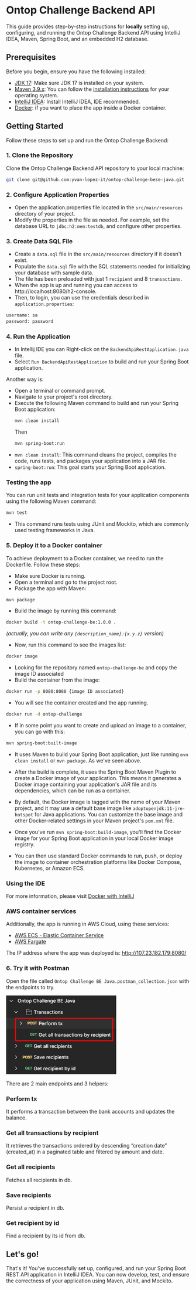 # Ontop Challenge Backend API

This guide provides step-by-step instructions for **locally** setting up, configuring, and running
the Ontop
Challenge Backend API using IntelliJ IDEA, Maven, Spring Boot, and an embedded H2 database.

## Prerequisites

Before you begin, ensure you have the following installed:

- [JDK 17](https://www.oracle.com/java/technologies/javase-jdk17-downloads.html): Make sure JDK 17
  is installed on your system.
- [Maven 3.9.x](https://maven.apache.org/install.html): You can follow
  the [installation instructions](https://maven.apache.org/install.html) for your operating system.
- [IntelliJ IDEA](https://www.jetbrains.com/idea/download/): Install IntelliJ IDEA, IDE recommended.
- [Docker](https://www.docker.com/products/docker-desktop/): if you want to place the app inside a Docker container.

## Getting Started

Follow these steps to set up and run the Ontop Challenge Backend:

### 1. Clone the Repository

Clone the Ontop Challenge Backend API repository to your local machine:

```bash
git clone git@github.com:yvan-lopez-it/ontop-challenge-bese-java.git
```

### 2. Configure Application Properties

* Open the application.properties file located in the `src/main/resources` directory of your
  project.
* Modify the properties in the file as needed. For example, set the database URL
  to `jdbc:h2:mem:testdb`, and configure other properties.

### 3. Create Data SQL File

* Create a `data.sql` file in the `src/main/resources` directory if it doesn't exist.
* Populate the `data.sql` file with the SQL statements needed for initializing your database with
  sample data.
* The file has been preloaded with just 1 `recipient` and 8 `transactions`.
* When the app is up and running you can access to http://localhost:8080/h2-console.
* Then, to login, you can use the credentials described in `application.properties`:

```bash
username: sa
password: password
```

### 4. Run the Application

* In Intellij IDE you can Right-click on the `BackendApiRestApplication.java` file.
* Select `Run BackendApiRestApplication` to build and run your Spring Boot application.

Another way is:

* Open a terminal or command prompt.
* Navigate to your project's root directory.
* Execute the following Maven command to build and run your Spring Boot application:
  ```bash 
  mvn clean install  
  ```
  Then
  ```bash  
  mvn spring-boot:run
  ```
* `mvn clean install`: This command cleans the project, compiles the code, runs tests, and packages
  your application into a JAR file.
* `spring-boot:run`: This goal starts your Spring Boot application.

### Testing the app

You can run unit tests and integration tests for your application components using the following
Maven command:

  ```bash  
  mvn test
 ```

* This command runs tests using JUnit and Mockito, which are commonly used testing frameworks in
  Java.

### 5. Deploy it to a Docker container
To achieve deployment to a Docker container, we need to run the Dockerfile. Follow these steps:

* Make sure Docker is running.
* Open a terminal and go to the project root.
* Package the app with Maven:
```bash
mvn package
```
* Build the image by running this command:
```bash
docker build -t ontop-challenge-be:1.0.0 .
```
_(actually, you can write any `{description_name}:{x.y.z}` version)_
* Now, run this command to see the images list:
```bash
docker image
```
* Looking for the repository named `ontop-challenge-be` and copy the image ID associated
* Build the container from the image:
```bash
docker run -p 8080:8080 {image ID associated}
```
* You will see the container created and the app running.
```bash
docker run -d ontop-challenge
```

* If in some point you want to create and upload an image to a container, you can go with this:
```bash
mvn spring-boot:built-image
``` 
* It uses Maven to build your Spring Boot application, just like running `mvn clean install` 
or `mvn package`. As we've seen above.

* After the build is complete, it uses the Spring Boot Maven Plugin to create a Docker image 
of your application. 
This means it generates a Docker image containing your application's JAR file and its dependencies, 
which can be run as a container.

* By default, the Docker image is tagged with the name of your Maven project, 
and it may use a default base image like `adoptopenjdk:11-jre-hotspot` for Java applications.
You can customize the base image and other Docker-related settings in your Maven project's `pom.xml` file.

* Once you've run `mvn spring-boot:build-image`, you'll find the Docker image for your Spring Boot 
application in your local Docker image registry. 
* You can then use standard Docker commands to run, push, or deploy the image to container orchestration platforms 
like Docker Compose, Kubernetes, or Amazon ECS.

### Using the IDE
For more information, please visit [Docker with IntelliJ](https://www.jetbrains.com/help/idea/docker.html)

### AWS container services
Additionally, the app is running in AWS Cloud, using these services:
- [AWS ECS - Elastic Container Service](https://aws.amazon.com/es/ecs/)
- [AWS Fargate](https://aws.amazon.com/en/fargate/)

The IP address where the app was deployed is: http://107.23.182.179:8080/ 

### 6. Try it with Postman

Open the file called `Ontop Challenge BE Java.postman_collection.json` with the endpoints to try.

![img.png](img.png)

There are 2 main endpoints and 3 helpers:

### Perform tx
It performs a transaction between the bank accounts and updates the balance.
### Get all transactions by recipient
It retrieves the transactions ordered by descending “creation date” (created_at) in a paginated table and
filtered by amount and date.

### Get all recipients
Fetches all recipients in db.
### Save recipients
Persist a recipient in db.
### Get recipìent by id
Find a recipient by its id from db.

## Let's go!

That's it! You've successfully set up, configured, and run your Spring Boot REST API application in
IntelliJ IDEA. You can now develop, test, and ensure the correctness of your application using
Maven, JUnit, and Mockito.
